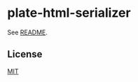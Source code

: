 # plate-html-serializer

See [README](https://github.com/udecode/plate).

## License

[MIT](../../../LICENSE)
